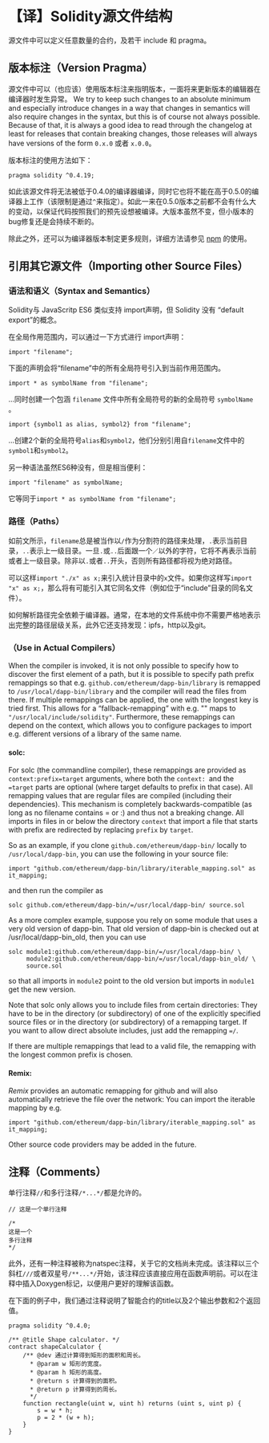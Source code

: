 # 【译】Solidity源文件结构

源文件中可以定义任意数量的合约，及若干 include 和 pragma。

## 版本标注（Version Pragma）

源文件中可以（也应该）使用版本标注来指明版本，一面将来更新版本的编辑器在编译器时发生异常。 We try to keep such changes to an absolute minimum and especially introduce changes in a way that changes in semantics will also require changes in the syntax, but this is of course not always possible. Because of that, it is always a good idea to read through the changelog at least for releases that contain breaking changes, those releases will always have versions of the form `0.x.0` 或者 `x.0.0`。

版本标注的使用方法如下：

```Solidity
pragma solidity ^0.4.19;
```
如此该源文件将无法被低于0.4.0的编译器编译，同时它也将不能在高于0.5.0的编译器上工作（该限制是通过`^`来指定）。如此一来在0.5.0版本之前都不会有什么大的变动，以保证代码按照我们的预先设想被编译。大版本虽然不变，但小版本的bug修复还是会持续不断的。

除此之外，还可以为编译器版本制定更多规则，详细方法请参见 [npm](https://docs.npmjs.com/misc/semver) 的使用。

## 引用其它源文件（Importing other Source Files）

### 语法和语义（Syntax and Semantics）

Solidity与 JavaScritp ES6 类似支持 import声明，但 Solidity 没有 “default export”的概念。

在全局作用范围内，可以通过一下方式进行 import声明：

```Solidity
import "filename";
```

下面的声明会将“filename”中的所有全局符号引入到当前作用范围内。

```Solidity
import * as symbolName from "filename";
```
...同时创建一个包涵 `filename` 文件中所有全局符号的新的全局符号 `symbolName` 。

```Solidity
import {symbol1 as alias, symbol2} from "filename";
```

...创建2个新的全局符号`alias`和`symbol2`，他们分别引用自`filename`文件中的`symbol1`和`symbol2`。

另一种语法虽然ES6种没有，但是相当便利：

```Solidity
import "filename" as symbolName;
```
它等同于`import * as symbolName from "filename";`

### 路径（Paths）

如前文所示，`filename`总是被当作以`/`作为分割符的路径来处理，`.`表示当前目录，`..`表示上一级目录。一旦`.`或`..`后面跟一个`／`以外的字符，它将不再表示当前或者上一级目录。除非以`.`或者`..`开头，否则所有路径都将视为绝对路径。

可以这样`import "./x" as x;`来引入统计目录中的`x`文件。如果你这样写`import "x" as x;`，那么将有可能引入其它同名文件（例如位于“include”目录的同名文件）。

如何解析路径完全依赖于编译器。通常，在本地的文件系统中你不需要严格地表示出完整的路径层级关系，此外它还支持发现：ipfs，http以及git。

### （Use in Actual Compilers）
When the compiler is invoked, it is not only possible to specify how to discover the first element of a path, but it is possible to specify path prefix remappings so that e.g. `github.com/ethereum/dapp-bin/library` is remapped to `/usr/local/dapp-bin/library` and the compiler will read the files from there. If multiple remappings can be applied, the one with the longest key is tried first. This allows for a “fallback-remapping” with e.g. "" maps to `"/usr/local/include/solidity"`. Furthermore, these remappings can depend on the context, which allows you to configure packages to import e.g. different versions of a library of the same name.

#### solc:

For solc (the commandline compiler), these remappings are provided as `context:prefix=target` arguments, where both the `context: `and the `=target` parts are optional (where target defaults to prefix in that case). All remapping values that are regular files are compiled (including their dependencies). This mechanism is completely backwards-compatible (as long as no filename contains = or :) and thus not a breaking change. All imports in files in or below the directory `context` that import a file that starts with prefix are redirected by replacing `prefix` by `target`.

So as an example, if you clone `github.com/ethereum/dapp-bin/` locally to `/usr/local/dapp-bin`, you can use the following in your source file:

```
import "github.com/ethereum/dapp-bin/library/iterable_mapping.sol" as it_mapping;
```

and then run the compiler as

```
solc github.com/ethereum/dapp-bin/=/usr/local/dapp-bin/ source.sol
```

As a more complex example, suppose you rely on some module that uses a very old version of dapp-bin. That old version of dapp-bin is checked out at /usr/local/dapp-bin_old, then you can use

```
solc module1:github.com/ethereum/dapp-bin/=/usr/local/dapp-bin/ \
     module2:github.com/ethereum/dapp-bin/=/usr/local/dapp-bin_old/ \
     source.sol
```

so that all imports in `module2` point to the old version but imports in `module1` get the new version.

Note that solc only allows you to include files from certain directories: They have to be in the directory (or subdirectory) of one of the explicitly specified source files or in the directory (or subdirectory) of a remapping target. If you want to allow direct absolute includes, just add the remapping `=/`.

If there are multiple remappings that lead to a valid file, the remapping with the longest common prefix is chosen.

#### Remix:

*Remix* provides an automatic remapping for github and will also automatically retrieve the file over the network: You can import the iterable mapping by e.g. 

```
import "github.com/ethereum/dapp-bin/library/iterable_mapping.sol" as it_mapping;
```

Other source code providers may be added in the future.

## 注释（Comments）

单行注释`//`和多行注释`/*...*/`都是允许的。

```Solidity
// 这是一个单行注释

/*
这是一个
多行注释
*/
```
此外，还有一种注释被称为natspec注释，关于它的文档尚未完成。该注释以三个斜杠`///`或者双星号`/**...*/`开始，该注释应该直接应用在函数声明前。可以在注释中插入Doxygen标记，以便用户更好的理解该函数。

在下面的例子中，我们通过注释说明了智能合约的title以及2个输出参数和2个返回值。

``` Solidity
pragma solidity ^0.4.0;

/** @title Shape calculator. */
contract shapeCalculator {
    /** @dev 通过计算得到矩形的面积和周长。
      * @param w 矩形的宽度。
      * @param h 矩形的高度。
      * @return s 计算得到的面积。
      * @return p 计算得到的周长。
      */
    function rectangle(uint w, uint h) returns (uint s, uint p) {
        s = w * h;
        p = 2 * (w + h);
    }
}
```
